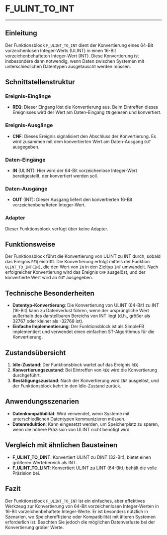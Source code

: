 # F_ULINT_TO_INT

* * * * * * * * * *
## Einleitung
Der Funktionsblock `F_ULINT_TO_INT` dient der Konvertierung eines 64-Bit vorzeichenlosen Integer-Werts (ULINT) in einen 16-Bit vorzeichenbehafteten Integer-Wert (INT). Diese Konvertierung ist insbesondere dann notwendig, wenn Daten zwischen Systemen mit unterschiedlichen Datentypen ausgetauscht werden müssen.

## Schnittstellenstruktur

### **Ereignis-Eingänge**
- **REQ**: Dieser Eingang löst die Konvertierung aus. Beim Eintreffen dieses Ereignisses wird der Wert am Daten-Eingang `IN` gelesen und konvertiert.

### **Ereignis-Ausgänge**
- **CNF**: Dieses Ereignis signalisiert den Abschluss der Konvertierung. Es wird zusammen mit dem konvertierten Wert am Daten-Ausgang `OUT` ausgegeben.

### **Daten-Eingänge**
- **IN** (ULINT): Hier wird der 64-Bit vorzeichenlose Integer-Wert bereitgestellt, der konvertiert werden soll.

### **Daten-Ausgänge**
- **OUT** (INT): Dieser Ausgang liefert den konvertierten 16-Bit vorzeichenbehafteten Integer-Wert.

### **Adapter**
Dieser Funktionsblock verfügt über keine Adapter.

## Funktionsweise
Der Funktionsblock führt die Konvertierung von ULINT zu INT durch, sobald das Ereignis `REQ` eintrifft. Die Konvertierung erfolgt mittels der Funktion `ULINT_TO_INT(IN)`, die den Wert von `IN` in den Zieltyp `INT` umwandelt. Nach erfolgreicher Konvertierung wird das Ereignis `CNF` ausgelöst, und der konvertierte Wert wird an `OUT` ausgegeben.

## Technische Besonderheiten
- **Datentyp-Konvertierung**: Die Konvertierung von ULINT (64-Bit) zu INT (16-Bit) kann zu Datenverlust führen, wenn der ursprüngliche Wert außerhalb des darstellbaren Bereichs von INT liegt (d.h., größer als 32767 oder kleiner als -32768 ist).
- **Einfache Implementierung**: Der Funktionsblock ist als SimpleFB implementiert und verwendet einen einfachen ST-Algorithmus für die Konvertierung.

## Zustandsübersicht
1. **Idle-Zustand**: Der Funktionsblock wartet auf das Ereignis `REQ`.
2. **Konvertierungszustand**: Bei Eintreffen von `REQ` wird die Konvertierung durchgeführt.
3. **Bestätigungszustand**: Nach der Konvertierung wird `CNF` ausgelöst, und der Funktionsblock kehrt in den Idle-Zustand zurück.

## Anwendungsszenarien
- **Datenkompatibilität**: Wird verwendet, wenn Systeme mit unterschiedlichen Datentypen kommunizieren müssen.
- **Datenreduktion**: Kann eingesetzt werden, um Speicherplatz zu sparen, wenn die höhere Präzision von ULINT nicht benötigt wird.

## Vergleich mit ähnlichen Bausteinen
- **F_ULINT_TO_DINT**: Konvertiert ULINT zu DINT (32-Bit), bietet einen größeren Wertebereich als INT.
- **F_ULINT_TO_LINT**: Konvertiert ULINT zu LINT (64-Bit), behält die volle Präzision bei.

## Fazit
Der Funktionsblock `F_ULINT_TO_INT` ist ein einfaches, aber effektives Werkzeug zur Konvertierung von 64-Bit vorzeichenlosen Integer-Werten in 16-Bit vorzeichenbehaftete Integer-Werte. Er ist besonders nützlich in Szenarien, wo Speichereffizienz oder Kompatibilität mit älteren Systemen erforderlich ist. Beachten Sie jedoch die möglichen Datenverluste bei der Konvertierung großer Werte.